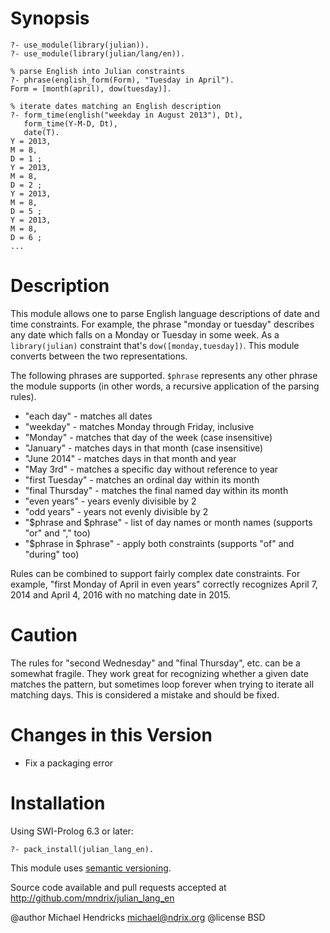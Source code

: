 # Synopsis

    ?- use_module(library(julian)).
    ?- use_module(library(julian/lang/en)).

    % parse English into Julian constraints
    ?- phrase(english_form(Form), "Tuesday in April").
    Form = [month(april), dow(tuesday)].

    % iterate dates matching an English description
    ?- form_time(english("weekday in August 2013"), Dt),
       form_time(Y-M-D, Dt),
       date(T).
    Y = 2013,
    M = 8,
    D = 1 ;
    Y = 2013,
    M = 8,
    D = 2 ;
    Y = 2013,
    M = 8,
    D = 5 ;
    Y = 2013,
    M = 8,
    D = 6 ;
    ...

# Description

This module allows one to parse English language descriptions of date and time constraints.  For example, the phrase "monday or tuesday" describes any date which falls on a Monday or Tuesday in some week.  As a `library(julian)` constraint that's `dow([monday,tuesday])`.  This module converts between the two representations.

The following phrases are supported.  `$phrase` represents any other phrase the module supports (in other words, a recursive application of the parsing rules).

  * "each day" - matches all dates
  * "weekday" - matches Monday through Friday, inclusive
  * "Monday" - matches that day of the week (case insensitive)
  * "January" - matches days in that month (case insensitive)
  * "June 2014" - matches days in that month and year
  * "May 3rd" - matches a specific day without reference to year
  * "first Tuesday" - matches an ordinal day within its month
  * "final Thursday" - matches the final named day within its month
  * "even years" - years evenly divisible by 2
  * "odd years" - years not evenly divisible by 2
  * "$phrase and $phrase" - list of day names or month names (supports "or" and "," too)
  * "$phrase in $phrase" - apply both constraints (supports "of" and "during" too)

Rules can be combined to support fairly complex date constraints.  For example, "first Monday of April in even years" correctly recognizes April 7, 2014 and April 4, 2016 with no matching date in 2015.

# Caution

The rules for "second Wednesday" and "final Thursday", etc. can be a somewhat fragile.  They work great for recognizing whether a given date matches the pattern, but sometimes loop forever when trying to iterate all matching days.  This is considered a mistake and should be fixed.

# Changes in this Version

  * Fix a packaging error

# Installation

Using SWI-Prolog 6.3 or later:

    ?- pack_install(julian_lang_en).

This module uses [semantic versioning](http://semver.org/).

Source code available and pull requests accepted at
http://github.com/mndrix/julian_lang_en

@author Michael Hendricks <michael@ndrix.org>
@license BSD
